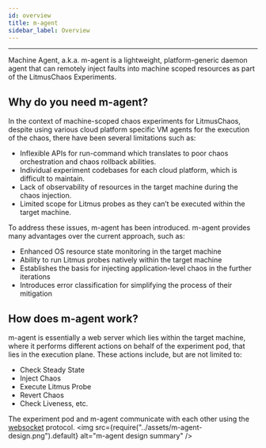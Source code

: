 ```yaml
---
id: overview
title: m-agent
sidebar_label: Overview
---
```


---

Machine Agent, a.k.a. m-agent is a lightweight, platform-generic daemon agent that can remotely inject faults into machine scoped resources as part of the LitmusChaos Experiments.

## Why do you need m-agent?
In the context of machine-scoped chaos experiments for LitmusChaos, despite using various cloud platform specific VM agents for the execution of the chaos, there have been several limitations such as:
- Inflexible APIs for run-command which translates to poor chaos orchestration and chaos rollback abilities.
- Individual experiment codebases for each cloud platform, which is difficult to maintain.
- Lack of observability of resources in the target machine during the chaos injection.
- Limited scope for Litmus probes as they can’t be executed within the target machine.

To address these issues, m-agent has been introduced. m-agent provides many advantages over the current approach, such as:
- Enhanced OS resource state monitoring in the target machine
- Ability to run Litmus probes natively within the target machine
- Establishes the basis for injecting application-level chaos in the further iterations
- Introduces error classification for simplifying the process of their mitigation

## How does m-agent work?
m-agent is essentially a web server which lies within the target machine, where it performs different actions on behalf of the experiment pod, that lies in the execution plane. These actions include, but are not limited to:
- Check Steady State
- Inject Chaos
- Execute Litmus Probe
- Revert Chaos
- Check Liveness, etc. 

The experiment pod and m-agent communicate with each other using the [websocket](https://en.wikipedia.org/wiki/WebSocket) protocol.
<img src={require("../assets/m-agent-design.png").default} alt="m-agent design summary" />

